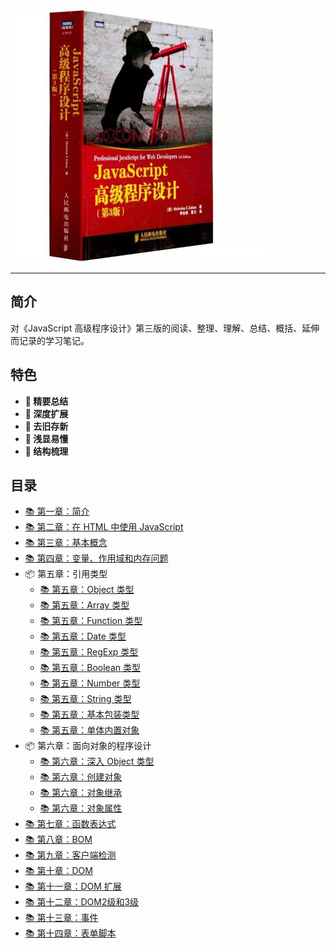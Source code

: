 !['# Professional-JavaScript-for-Web-Developers'](images/book.jpg)

---

## 简介

对《JavaScript 高级程序设计》第三版的阅读、整理、理解、总结、概括、延伸而记录的学习笔记。

## 特色

* **💎 精要总结**
* **🚀 深度扩展**
* **🎉 去旧存新**
* **🎯 浅显易懂**
* **🔎 结构梳理**

## 目录

* [📚 第一章：简介](./Chapter1%20-%20What%20Is%20JavaScript/简介.md)
* [📚 第二章：在 HTML 中使用 JavaScript](./Chapter2%20-%20JavaScript%20in%20HTML/在HTML中使用JavaScript.md)
* [📚 第三章：基本概念](./Chapter3%20-%20Language%20Basics/基本概念.md)
* [📚 第四章：变量、作用域和内存问题](./Chapter4%20-%20Variables%20Scope%20And%20Memory/变量、作用域和内存问题.md)
* 📦 第五章：引用类型
  + [📚 第五章：Object 类型](./Chapter5%20-%20Reference%20Types/Object%20类型.md)
  + [📚 第五章：Array 类型](./Chapter5%20-%20Reference%20Types/Array%20类型.md)
  + [📚 第五章：Function 类型](./Chapter5%20-%20Reference%20Types/Function%20类型.md)
  + [📚 第五章：Date 类型](./Chapter5%20-%20Reference%20Types/Date%20类型.md)
  + [📚 第五章：RegExp 类型](./Chapter5%20-%20Reference%20Types/RegExp%20类型.md)
  + [📚 第五章：Boolean 类型](./Chapter5%20-%20Reference%20Types/Boolean%20类型.md)
  + [📚 第五章：Number 类型](./Chapter5%20-%20Reference%20Types/Number%20类型.md)
  + [📚 第五章：String 类型](./Chapter5%20-%20Reference%20Types/String%20类型.md)
  + [📚 第五章：基本包装类型](./Chapter5%20-%20Reference%20Types/基本包装类型.md)
  + [📚 第五章：单体内置对象](./Chapter5%20-%20Reference%20Types/单体内置对象.md)
* 📦 第六章：面向对象的程序设计
  + [📚 第六章：深入 Object 类型](./Chapter6%20-%20Object-Oriented%20Programming/深入%20Object%20类型.md)
  + [📚 第六章：创建对象](./Chapter6%20-%20Object-Oriented%20Programming/创建对象.md)
  + [📚 第六章：对象继承](./Chapter6%20-%20Object-Oriented%20Programming/对象继承.md)
  + [📚 第六章：对象属性](./Chapter6%20-%20Object-Oriented%20Programming/对象属性.md)
* [📚 第七章：函数表达式](./Chapter7%20-%20Function%20Expressions/函数表达式.md)
* [📚 第八章：BOM](./Chapter8%20-%20The%20Browser%20Object%20Model/BOM.md)
* [📚 第九章：客户端检测](./Chapter9%20-%20Client%20Detection/客户端检测.md)
* [📚 第十章：DOM](./Chapter10%20-%20The%20Document%20Object%20Model/DOM.md)
* [📚 第十一章：DOM 扩展](./Chapter11%20-%20DOM%20Extensions/DOM%20扩展.md)
* [📚 第十二章：DOM2级和3级](./Chapter12%20-%20DOM%20Levels%202%20and%203/DOM2%20和%20DOM3.md)
* [📚 第十三章：事件](./Chapter13%20-%20Events/事件.md)
* [📚 第十四章：表单脚本](./Chapter14%20-%20Scripting%20Forms/表单脚本.md) 

